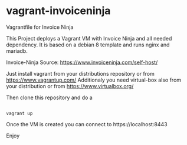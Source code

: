 # vagrant-invoiceninja
Vagrantfile for Invoice Ninja

This Project deploys a Vagrant VM with Invoice Ninja and all needed dependency.
It is based on a debian 8 template and runs nginx and mariadb.

Invoice-Ninja Source: https://www.invoiceninja.com/self-host/

Just install vagrant from your distributions repository or from https://www.vagrantup.com/
Additionaly you need virtual-box also from your distribution or from https://www.virtualbox.org/

Then clone this repository and do a 

<code>
vagrant up
</code>

Once the VM is created you can connect to https://localhost:8443

Enjoy
